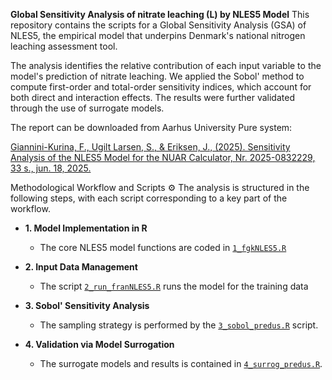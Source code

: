 **Global Sensitivity Analysis of nitrate leaching (L) by NLES5 Model**
This repository contains the scripts for a Global Sensitivity Analysis (GSA) of NLES5, the empirical model that underpins Denmark's national nitrogen leaching assessment tool.

The analysis identifies the relative contribution of each input variable to the model's prediction of nitrate leaching. We applied the Sobol' method to compute first-order and total-order sensitivity indices, which account for both direct and interaction effects. The results were further validated through the use of surrogate models.

The report can be downloaded from Aarhus University Pure system: 

[Giannini-Kurina, F., Ugilt Larsen, S., & Eriksen, J., (2025). Sensitivity Analysis of the NLES5 Model for the NUAR Calculator, Nr. 2025-0832229, 33 s., jun. 18, 2025.](https://pure.au.dk/portal/da/publications/sensitivity-analysis-of-the-nles5-model-for-the-nuar-calculator)


Methodological Workflow and Scripts ⚙️
The analysis is structured in the following steps, with each script corresponding to a key part of the workflow.

* **1. Model Implementation in R**
    * The core NLES5 model functions are coded in [`1_fgkNLES5.R`](https://github.com/francagiannini/vca_predAnnualN/blob/main/1_fgkNLES5.R)

* **2. Input Data Management**
    * The script [`2_run_franNLES5.R`](https://github.com/francagiannini/vca_predAnnualN/blob/main/2_run_franNLES5.R) runs the model for the training data

* **3. Sobol' Sensitivity Analysis**
    * The sampling strategy is performed by the [`3_sobol_predus.R`](https://github.com/francagiannini/vca_predAnnualN/blob/main/3_sobol_predus.R) script.

* **4. Validation via Model Surrogation**
    * The surrogate models and results is contained in [`4_surrog_predus.R`](https://github.com/francagiannini/vca_predAnnualN/blob/main/4_surrog_predus.R).
